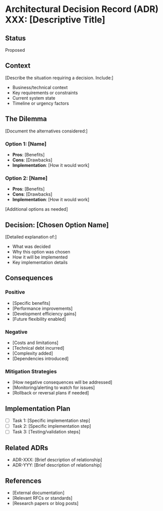 # Architectural Decision Record (ADR) XXX: [Descriptive Title]

## Status
Proposed

## Context
[Describe the situation requiring a decision. Include:]
- Business/technical context
- Key requirements or constraints  
- Current system state
- Timeline or urgency factors

## The Dilemma
[Document the alternatives considered:]

### Option 1: [Name]
- **Pros**: [Benefits]
- **Cons**: [Drawbacks]  
- **Implementation**: [How it would work]

### Option 2: [Name]
- **Pros**: [Benefits]
- **Cons**: [Drawbacks]
- **Implementation**: [How it would work]

[Additional options as needed]

## Decision: [Chosen Option Name]
[Detailed explanation of:]
- What was decided
- Why this option was chosen
- How it will be implemented
- Key implementation details

## Consequences

### Positive
- [Specific benefits]
- [Performance improvements]
- [Development efficiency gains]
- [Future flexibility enabled]

### Negative  
- [Costs and limitations]
- [Technical debt incurred]
- [Complexity added]
- [Dependencies introduced]

### Mitigation Strategies
- [How negative consequences will be addressed]
- [Monitoring/alerting to watch for issues]
- [Rollback or reversal plans if needed]

## Implementation Plan
- [ ] Task 1: [Specific implementation step]
- [ ] Task 2: [Specific implementation step]
- [ ] Task 3: [Testing/validation steps]

## Related ADRs
- ADR-XXX: [Brief description of relationship]
- ADR-YYY: [Brief description of relationship]

## References
- [External documentation]
- [Relevant RFCs or standards]
- [Research papers or blog posts]